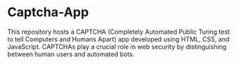 # Captcha-App
This repository hosts a CAPTCHA (Completely Automated Public Turing test to tell Computers and Humans Apart) app developed using HTML, CSS, and JavaScript. CAPTCHAs play a crucial role in web security by distinguishing between human users and automated bots.
